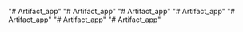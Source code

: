 "# Artifact_app" 
"# Artifact_app" 
"# Artifact_app" 
"# Artifact_app" 
"# Artifact_app" 
"# Artifact_app" 
"# Artifact_app" 
